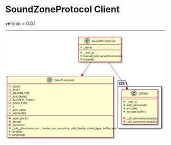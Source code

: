 # SoundZoneProtocol Client
<!-- 
To compile puml use: (Assuming plantuml you are in the directory)
plantuml.jar -tsvg readme.md -o diagrams
-->

version = 0.0.1



---

<!--
```
@startuml class_diagram
package "SZP" {
    SoundZoneProtocol "1" --* "1" _CommandIDs
}
package client {
    SoundZoneClient "1" --* "1" SoundZoneProtocol
}
SoundZoneProtocol "1" --* "1" DataTransport


class SoundZoneClient {
    + __init__()
    + receive()
}

class SoundZoneProtocol {
    + ip

    - _get_ip_from_name(name)
    + __init__(name)
    + receive(sender)
    + send(receiver, obj_msg)
}

class _CommandIDs {
    + send
    + enroll_c
    + enroll_s
    + set_time_encode
    + set_size_payload
    + set_sound_compression
    + set_sample_rate
    + checkCon
}

class DataTransport {
    - _ADDR
    - _PORT
    - _HEADER_SIZE
    - _ENCODING
    - _ADDRESS_FAMILY
    - _SOCK_TYPE
    - _s
    - _port_open
    - _connected

    - _open_port()
    - _close()
    - _connect()
    + __init__(address, port, header_size, encoding, addr_family, socket_type, buffer_len)
    + receive()
    + send(msg)

}

@enduml
```
-->

![](diagrams/class_diagram.svg)